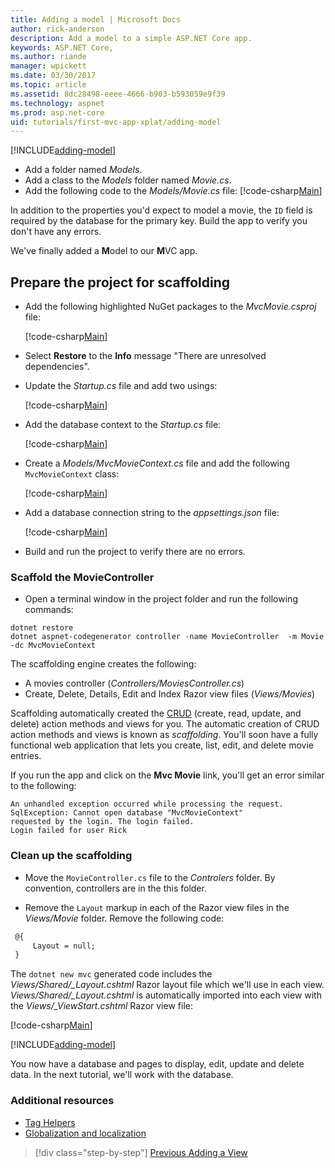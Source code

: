 ```yaml
---
title: Adding a model | Microsoft Docs
author: rick-anderson
description: Add a model to a simple ASP.NET Core app.
keywords: ASP.NET Core,
ms.author: riande
manager: wpickett
ms.date: 03/30/2017
ms.topic: article
ms.assetid: 8dc28498-eeee-4666-b903-b593059e9f39
ms.technology: aspnet
ms.prod: asp.net-core
uid: tutorials/first-mvc-app-xplat/adding-model
---
```

[!INCLUDE[adding-model](../../includes/mvc-intro/adding-model1.md)]

* Add a folder named *Models*.
* Add a class to the *Models* folder named *Movie.cs*.
* Add the following code to the *Models/Movie.cs* file:
   [!code-csharp[Main](../../tutorials/first-mvc-app/start-mvc/sample/MvcMovie/Models/MovieNoEF.cs?name=snippet_1&highlight=7)]

In addition to the properties you'd expect to model a movie, the `ID` field is required by the database for the primary key. Build the app to verify you don't have any errors.

We've finally added a **M**odel to our **M**VC app.

## Prepare the project for scaffolding

- Add the following highlighted NuGet packages to the *MvcMovie.csproj* file:
             
   [!code-csharp[Main](start-mvc/sample/MvcMovie/MvcMovie.csproj?highlight=5,15-)]

- Select **Restore** to the **Info** message "There are unresolved dependencies".
- Update the *Startup.cs* file and add two usings:

   [!code-csharp[Main](start-mvc/sample/MvcMovie/Startup.cs?name=snippet1?highlight=1,2)]

- Add the database context to the *Startup.cs* file:

   [!code-csharp[Main](start-mvc/sample/MvcMovie/Startup.cs?name=snippet2&highlight=5-7)]

- Create a *Models/MvcMovieContext.cs* file and add the following `MvcMovieContext` class:

   [!code-csharp[Main](start-mvc/sample/MvcMovie/Models/MvcMovieContext.cs)]

- Add a database connection string to the *appsettings.json* file:

   [!code-csharp[Main](start-mvc/sample/MvcMovie/appsettings.json?highlight=7-)]

- Build and run the project to verify there are no errors.

### Scaffold the MovieController

- Open a terminal window in the project folder and run the following commands:

 ```console
 dotnet restore
 dotnet aspnet-codegenerator controller -name MovieController  -m Movie -dc MvcMovieContext
 ```

The scaffolding engine creates the following:

* A movies controller (*Controllers/MoviesController.cs*)
* Create, Delete, Details, Edit and Index Razor view files (*Views/Movies*)

Scaffolding automatically created the [CRUD](https://en.wikipedia.org/wiki/Create,_read,_update_and_delete) (create, read, update, and delete) action methods and views for you. The automatic creation of CRUD action methods and views is known as *scaffolding*. You'll soon have a fully functional web application that lets you create, list, edit, and delete movie entries.

If you run the app and click on the **Mvc Movie** link, you'll get an error similar to the following:

```text
An unhandled exception occurred while processing the request.
SqlException: Cannot open database "MvcMovieContext" 
requested by the login. The login failed.
Login failed for user Rick
```

### Clean up the scaffolding

- Move the `MovieController.cs` file to the *Controlers* folder. By convention, controllers are in the this folder.

- Remove the `Layout` markup in each of the Razor view files in the *Views/Movie* folder. Remove the following  code:

 ```html
  @{
      Layout = null;
  }
 ```

   The `dotnet new mvc` generated code includes the *Views/Shared/_Layout.cshtml* Razor layout file which we'll use in each view. *Views/Shared/_Layout.cshtml* is automatically imported into each view with the *Views/_ViewStart.cshtml* Razor view file:

   [!code-csharp[Main](start-mvc/sample/MvcMovie/Views/_ViewStart.cshtml)]


[!INCLUDE[adding-model](../../includes/mvc-intro/adding-model3.md)]

You now have a database and pages to display, edit, update and delete data. In the next tutorial, we'll work with the database.

### Additional resources

* [Tag Helpers](xref:mvc/views/tag-helpers/intro)
* [Globalization and localization](xref:fundamentals/localization)

>[!div class="step-by-step"]
[Previous Adding a View](adding-view.md)
<!--
[Next Working with SQL](working-with-sql.md)  
-->

